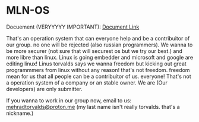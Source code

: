 # MLN-OS

Docuement (VERYYYYY IMPORTANT): [Document Link](https://github.com/mlnstudio/MLN-OS/blob/main/pre%20document%20updated.pdf)

That's an operation system that can everyone help and be a contribuitor of our group. no one will be rejected (also russian programmers). We wanna to be more securer (not sure that will securest os but we try our best.) and more libre than linux. Linux is going embedder and microsoft and google are editing linux! Linus torvalds says we wanna freedom but kicking out great programmmers from linux without any reason! that's not freedom. freedom mean for us that all people can be a contribuitor of us. everyone! That's not a operation system of a company or an stable owner. We are (Our developers) are only submitter.

If you wanna to work in our group now, email to us: mehradtorvalds@proton.me (my last name isn't really torvalds. that's a nickname.)

